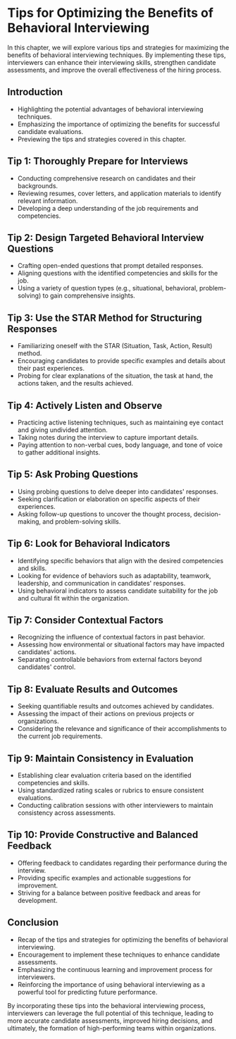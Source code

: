 Tips for Optimizing the Benefits of Behavioral Interviewing
====================================================================

In this chapter, we will explore various tips and strategies for maximizing the benefits of behavioral interviewing techniques. By implementing these tips, interviewers can enhance their interviewing skills, strengthen candidate assessments, and improve the overall effectiveness of the hiring process.

Introduction
------------

* Highlighting the potential advantages of behavioral interviewing techniques.
* Emphasizing the importance of optimizing the benefits for successful candidate evaluations.
* Previewing the tips and strategies covered in this chapter.

Tip 1: Thoroughly Prepare for Interviews
----------------------------------------

* Conducting comprehensive research on candidates and their backgrounds.
* Reviewing resumes, cover letters, and application materials to identify relevant information.
* Developing a deep understanding of the job requirements and competencies.

Tip 2: Design Targeted Behavioral Interview Questions
-----------------------------------------------------

* Crafting open-ended questions that prompt detailed responses.
* Aligning questions with the identified competencies and skills for the job.
* Using a variety of question types (e.g., situational, behavioral, problem-solving) to gain comprehensive insights.

Tip 3: Use the STAR Method for Structuring Responses
----------------------------------------------------

* Familiarizing oneself with the STAR (Situation, Task, Action, Result) method.
* Encouraging candidates to provide specific examples and details about their past experiences.
* Probing for clear explanations of the situation, the task at hand, the actions taken, and the results achieved.

Tip 4: Actively Listen and Observe
----------------------------------

* Practicing active listening techniques, such as maintaining eye contact and giving undivided attention.
* Taking notes during the interview to capture important details.
* Paying attention to non-verbal cues, body language, and tone of voice to gather additional insights.

Tip 5: Ask Probing Questions
----------------------------

* Using probing questions to delve deeper into candidates' responses.
* Seeking clarification or elaboration on specific aspects of their experiences.
* Asking follow-up questions to uncover the thought process, decision-making, and problem-solving skills.

Tip 6: Look for Behavioral Indicators
-------------------------------------

* Identifying specific behaviors that align with the desired competencies and skills.
* Looking for evidence of behaviors such as adaptability, teamwork, leadership, and communication in candidates' responses.
* Using behavioral indicators to assess candidate suitability for the job and cultural fit within the organization.

Tip 7: Consider Contextual Factors
----------------------------------

* Recognizing the influence of contextual factors in past behavior.
* Assessing how environmental or situational factors may have impacted candidates' actions.
* Separating controllable behaviors from external factors beyond candidates' control.

Tip 8: Evaluate Results and Outcomes
------------------------------------

* Seeking quantifiable results and outcomes achieved by candidates.
* Assessing the impact of their actions on previous projects or organizations.
* Considering the relevance and significance of their accomplishments to the current job requirements.

Tip 9: Maintain Consistency in Evaluation
-----------------------------------------

* Establishing clear evaluation criteria based on the identified competencies and skills.
* Using standardized rating scales or rubrics to ensure consistent evaluations.
* Conducting calibration sessions with other interviewers to maintain consistency across assessments.

Tip 10: Provide Constructive and Balanced Feedback
--------------------------------------------------

* Offering feedback to candidates regarding their performance during the interview.
* Providing specific examples and actionable suggestions for improvement.
* Striving for a balance between positive feedback and areas for development.

Conclusion
----------

* Recap of the tips and strategies for optimizing the benefits of behavioral interviewing.
* Encouragement to implement these techniques to enhance candidate assessments.
* Emphasizing the continuous learning and improvement process for interviewers.
* Reinforcing the importance of using behavioral interviewing as a powerful tool for predicting future performance.

By incorporating these tips into the behavioral interviewing process, interviewers can leverage the full potential of this technique, leading to more accurate candidate assessments, improved hiring decisions, and ultimately, the formation of high-performing teams within organizations.
